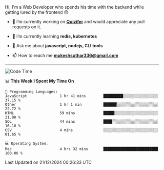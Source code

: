 Hi, I'm a Web Developer who spends his time with the backend while getting lured by the frontend 😜

- 🔭 I’m currently working on **[Quizifer](https://github.com/SutharMukesh/Quizifer/)** and would appreciate any pull requests on it.

- 🌱 I’m currently learning **redis, kubernetes**

- 💬 Ask me about **javascript, nodejs, CLI tools**

- 📫 How to reach me **mukeshsuthar336@gmail.com**

---
<!--START_SECTION:waka-->
![Code Time](http://img.shields.io/badge/Code%20Time-3%2C209%20hrs%2021%20mins-blue)

📊 **This Week I Spent My Time On** 

```text
💬 Programming Languages: 
JavaScript               1 hr 41 mins        █████████░░░░░░░░░░░░░░░░   37.15 % 
Other                    1 hr 1 min          ██████░░░░░░░░░░░░░░░░░░░   22.72 % 
HTML                     59 mins             █████░░░░░░░░░░░░░░░░░░░░   21.80 % 
SQL                      44 mins             ████░░░░░░░░░░░░░░░░░░░░░   16.18 % 
CSV                      4 mins              ░░░░░░░░░░░░░░░░░░░░░░░░░   01.65 % 

💻 Operating System: 
Mac                      4 hrs 32 mins       █████████████████████████   100.00 % 
```


 Last Updated on 21/12/2024 00:26:33 UTC
<!--END_SECTION:waka-->
